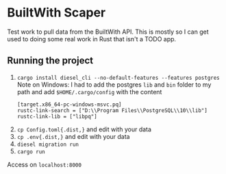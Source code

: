 # BuiltWith Scaper

Test work to pull data from the BuiltWith API. This is mostly so I can get used to doing some real work in Rust that isn't a TODO app.

## Running the project

1. `cargo install diesel_cli --no-default-features --features postgres`
    Note on Windows: I had to add the postgres `lib` and `bin` folder to my path and add `$HOME/.cargo/config` with the content
    ```
    [target.x86_64-pc-windows-msvc.pq]
    rustc-link-search = ["D:\\Program Files\\PostgreSQL\\10\\lib"]
    rustc-link-lib = ["libpq"]
    ```
2. `cp Config.toml{.dist,}` and edit with your data
3. `cp .env{.dist,}` and edit with your data
4. `diesel migration run`
5. `cargo run`

Access on `localhost:8000`